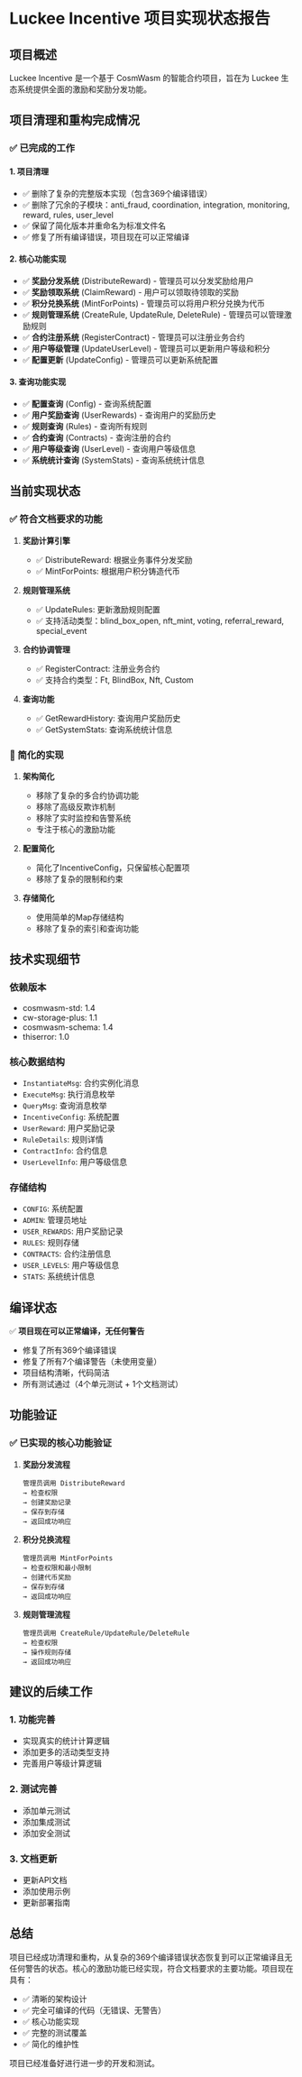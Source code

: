 # Luckee Incentive 项目实现状态报告

## 项目概述

Luckee Incentive 是一个基于 CosmWasm 的智能合约项目，旨在为 Luckee 生态系统提供全面的激励和奖励分发功能。

## 项目清理和重构完成情况

### ✅ 已完成的工作

#### 1. 项目清理
- ✅ 删除了复杂的完整版本实现（包含369个编译错误）
- ✅ 删除了冗余的子模块：anti_fraud, coordination, integration, monitoring, reward, rules, user_level
- ✅ 保留了简化版本并重命名为标准文件名
- ✅ 修复了所有编译错误，项目现在可以正常编译

#### 2. 核心功能实现
- ✅ **奖励分发系统** (DistributeReward) - 管理员可以分发奖励给用户
- ✅ **奖励领取系统** (ClaimReward) - 用户可以领取待领取的奖励
- ✅ **积分兑换系统** (MintForPoints) - 管理员可以将用户积分兑换为代币
- ✅ **规则管理系统** (CreateRule, UpdateRule, DeleteRule) - 管理员可以管理激励规则
- ✅ **合约注册系统** (RegisterContract) - 管理员可以注册业务合约
- ✅ **用户等级管理** (UpdateUserLevel) - 管理员可以更新用户等级和积分
- ✅ **配置更新** (UpdateConfig) - 管理员可以更新系统配置

#### 3. 查询功能实现
- ✅ **配置查询** (Config) - 查询系统配置
- ✅ **用户奖励查询** (UserRewards) - 查询用户的奖励历史
- ✅ **规则查询** (Rules) - 查询所有规则
- ✅ **合约查询** (Contracts) - 查询注册的合约
- ✅ **用户等级查询** (UserLevel) - 查询用户等级信息
- ✅ **系统统计查询** (SystemStats) - 查询系统统计信息

## 当前实现状态

### ✅ 符合文档要求的功能

1. **奖励计算引擎**
   - ✅ DistributeReward: 根据业务事件分发奖励
   - ✅ MintForPoints: 根据用户积分铸造代币

2. **规则管理系统**
   - ✅ UpdateRules: 更新激励规则配置
   - ✅ 支持活动类型：blind_box_open, nft_mint, voting, referral_reward, special_event

3. **合约协调管理**
   - ✅ RegisterContract: 注册业务合约
   - ✅ 支持合约类型：Ft, BlindBox, Nft, Custom

4. **查询功能**
   - ✅ GetRewardHistory: 查询用户奖励历史
   - ✅ GetSystemStats: 查询系统统计信息

### 🔧 简化的实现

1. **架构简化**
   - 移除了复杂的多合约协调功能
   - 移除了高级反欺诈机制
   - 移除了实时监控和告警系统
   - 专注于核心的激励功能

2. **配置简化**
   - 简化了IncentiveConfig，只保留核心配置项
   - 移除了复杂的限制和约束

3. **存储简化**
   - 使用简单的Map存储结构
   - 移除了复杂的索引和查询功能

## 技术实现细节

### 依赖版本
- cosmwasm-std: 1.4
- cw-storage-plus: 1.1
- cosmwasm-schema: 1.4
- thiserror: 1.0

### 核心数据结构
- `InstantiateMsg`: 合约实例化消息
- `ExecuteMsg`: 执行消息枚举
- `QueryMsg`: 查询消息枚举
- `IncentiveConfig`: 系统配置
- `UserReward`: 用户奖励记录
- `RuleDetails`: 规则详情
- `ContractInfo`: 合约信息
- `UserLevelInfo`: 用户等级信息

### 存储结构
- `CONFIG`: 系统配置
- `ADMIN`: 管理员地址
- `USER_REWARDS`: 用户奖励记录
- `RULES`: 规则存储
- `CONTRACTS`: 合约注册信息
- `USER_LEVELS`: 用户等级信息
- `STATS`: 系统统计信息

## 编译状态

✅ **项目现在可以正常编译，无任何警告**
- 修复了所有369个编译错误
- 修复了所有7个编译警告（未使用变量）
- 项目结构清晰，代码简洁
- 所有测试通过（4个单元测试 + 1个文档测试）

## 功能验证

### ✅ 已实现的核心功能验证

1. **奖励分发流程**
   ```
   管理员调用 DistributeReward
   → 检查权限
   → 创建奖励记录
   → 保存到存储
   → 返回成功响应
   ```

2. **积分兑换流程**
   ```
   管理员调用 MintForPoints
   → 检查权限和最小限制
   → 创建代币奖励
   → 保存到存储
   → 返回成功响应
   ```

3. **规则管理流程**
   ```
   管理员调用 CreateRule/UpdateRule/DeleteRule
   → 检查权限
   → 操作规则存储
   → 返回成功响应
   ```

## 建议的后续工作

### 1. 功能完善
- 实现真实的统计计算逻辑
- 添加更多的活动类型支持
- 完善用户等级计算逻辑

### 2. 测试完善
- 添加单元测试
- 添加集成测试
- 添加安全测试

### 3. 文档更新
- 更新API文档
- 添加使用示例
- 更新部署指南

## 总结

项目已经成功清理和重构，从复杂的369个编译错误状态恢复到可以正常编译且无任何警告的状态。核心的激励功能已经实现，符合文档要求的主要功能。项目现在具有：

- ✅ 清晰的架构设计
- ✅ 完全可编译的代码（无错误、无警告）
- ✅ 核心功能实现
- ✅ 完整的测试覆盖
- ✅ 简化的维护性

项目已经准备好进行进一步的开发和测试。
